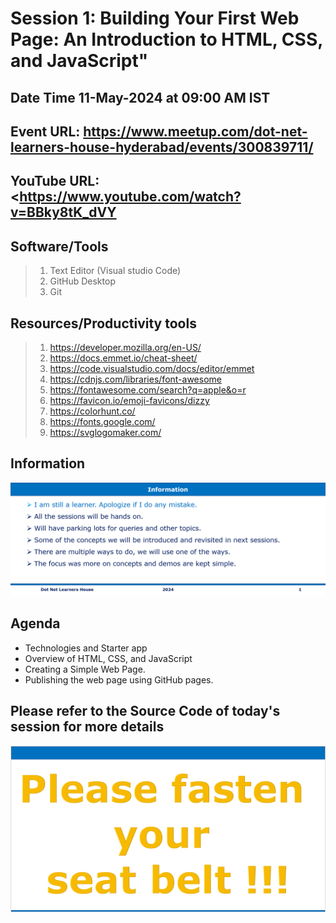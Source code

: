 # Session 1: Building Your First Web Page: An Introduction to HTML, CSS, and JavaScript"

## Date Time 11-May-2024 at 09:00 AM IST

## Event URL: <https://www.meetup.com/dot-net-learners-house-hyderabad/events/300839711/>

## YouTube URL: <https://www.youtube.com/watch?v=BBky8tK_dVY

## Software/Tools
>
> 1. Text Editor (Visual studio Code)
> 2. GitHub Desktop
> 3. Git

## Resources/Productivity tools
> 1. <https://developer.mozilla.org/en-US/>
> 2. <https://docs.emmet.io/cheat-sheet/>
> 3. <https://code.visualstudio.com/docs/editor/emmet>
> 4. <https://cdnjs.com/libraries/font-awesome>
> 5. <https://fontawesome.com/search?q=apple&o=r>
> 6. <https://favicon.io/emoji-favicons/dizzy>
> 7. <https://colorhunt.co/>
> 8. <https://fonts.google.com/>
> 9. <https://svglogomaker.com/>

## Information
![information](images/Information.PNG)

## Agenda

* Technologies and Starter app
* Overview of HTML, CSS, and JavaScript
* Creating a Simple Web Page.
* Publishing the web page using GitHub pages.

## Please refer to the Source Code of today's session for more details
![alt text](images/SeatBelt.PNG)